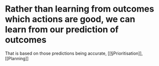 # Rather than learning from outcomes which actions are good, we can learn from our prediction of outcomes
That is based on those predictions being accurate, [[§Prioritisation]], [[Planning]]

<!-- #p1 -->

<!-- {BearID:D7FF094B-ACB4-44F9-A18F-01B60571F559-550-000003DCCA0A0AC6} -->
